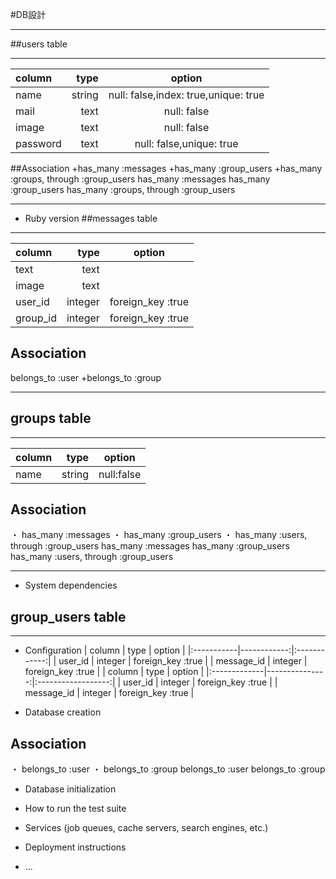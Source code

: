 #DB設計
***
##users table
***

| column | type | option |
|:-----------|------------:|:------------:|
| name       | string      | null: false,index: true,unique: true         |
| mail     | text      | null: false       |
| image       | text        | null: false         |
| password    | text          | null: false,unique: true           |

##Association
+has_many :messages
+has_many :group_users
+has_many :groups, through :group_users
has_many :messages
has_many :group_users
has_many :groups, through :group_users
***

* Ruby version
##messages table
***

| column | type | option |
|:-----------|------------:|:------------:|
| text       | text        |              |
| image      | text        |              |
| user_id    | integer     | foreign_key :true |
| group_id   | integer     | foreign_key :true |

## Association
belongs_to :user
+belongs_to :group
***

## groups table
***

| column | type | option |
|:-----------|------------:|:------------:|
| name       | string        | null:false         |


## Association
・ has_many :messages
・ has_many :group_users
・ has_many :users, through :group_users
has_many :messages
has_many :group_users
has_many :users, through :group_users
***

* System dependencies
## group_users table
***

* Configuration
| column | type | option |
|:-----------|------------:|:------------:|
| user_id      | integer        | foreign_key :true         |
| message_id     | integer      | foreign_key :true       |
| column       | type           | option             |
|:-------------|---------------:|:------------------:|
| user_id      | integer        | foreign_key :true  |
| message_id   | integer        | foreign_key :true  |

* Database creation
## Association
・ belongs_to :user
・ belongs_to :group
belongs_to :user
belongs_to :group

* Database initialization

* How to run the test suite

* Services (job queues, cache servers, search engines, etc.)

* Deployment instructions

* ...
